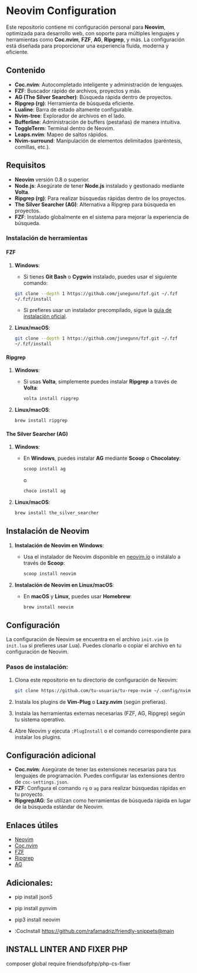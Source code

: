 
# Neovim Configuration

Este repositorio contiene mi configuración personal para **Neovim**, optimizada para desarrollo web, con soporte para múltiples lenguajes y herramientas como **Coc.nvim**, **FZF**, **AG**, **Ripgrep**, y más. La configuración está diseñada para proporcionar una experiencia fluida, moderna y eficiente.

## Contenido

- **Coc.nvim**: Autocompletado inteligente y administración de lenguajes.
- **FZF**: Buscador rápido de archivos, proyectos y más.
- **AG (The Silver Searcher)**: Búsqueda rápida dentro de proyectos.
- **Ripgrep (rg)**: Herramienta de búsqueda eficiente.
- **Lualine**: Barra de estado altamente configurable.
- **Nvim-tree**: Explorador de archivos en el lado.
- **Bufferline**: Administración de buffers (pestañas) de manera intuitiva.
- **ToggleTerm**: Terminal dentro de Neovim.
- **Leaps.nvim**: Mapeo de saltos rápidos.
- **Nvim-surround**: Manipulación de elementos delimitados (paréntesis, comillas, etc.).

## Requisitos

- **Neovim** versión 0.8 o superior.
- **Node.js**: Asegúrate de tener **Node.js** instalado y gestionado mediante **Volta**.
- **Ripgrep (rg)**: Para realizar búsquedas rápidas dentro de los proyectos.
- **The Silver Searcher (AG)**: Alternativa a Ripgrep para búsqueda en proyectos.
- **FZF**: Instalado globalmente en el sistema para mejorar la experiencia de búsqueda.

### Instalación de herramientas

#### FZF

1. **Windows**:
   - Si tienes **Git Bash** o **Cygwin** instalado, puedes usar el siguiente comando:
   ```bash
   git clone --depth 1 https://github.com/junegunn/fzf.git ~/.fzf
   ~/.fzf/install
   ```
   - Si prefieres usar un instalador precompilado, sigue la [guía de instalación oficial](https://github.com/junegunn/fzf#installation).

2. **Linux/macOS**:
   ```bash
   git clone --depth 1 https://github.com/junegunn/fzf.git ~/.fzf
   ~/.fzf/install
   ```

#### Ripgrep

1. **Windows**:
   - Si usas **Volta**, simplemente puedes instalar **Ripgrep** a través de **Volta**:
     ```bash
     volta install ripgrep
     ```

2. **Linux/macOS**:
   ```bash
   brew install ripgrep
   ```

#### The Silver Searcher (AG)

1. **Windows**:
   - En **Windows**, puedes instalar **AG** mediante **Scoop** o **Chocolatey**:
     ```bash
     scoop install ag
     ```
     o
     ```bash
     choco install ag
     ```

2. **Linux/macOS**:
   ```bash
   brew install the_silver_searcher
   ```

## Instalación de Neovim

1. **Instalación de Neovim en Windows**:
   - Usa el instalador de Neovim disponible en [neovim.io](https://neovim.io) o instálalo a través de **Scoop**:
     ```bash
     scoop install neovim
     ```

2. **Instalación de Neovim en Linux/macOS**:
   - En **macOS** y **Linux**, puedes usar **Homebrew**:
     ```bash
     brew install neovim
     ```

## Configuración

La configuración de Neovim se encuentra en el archivo `init.vim` (o `init.lua` si prefieres usar Lua). Puedes clonarlo o copiar el archivo en tu configuración de Neovim.

### Pasos de instalación:

1. Clona este repositorio en tu directorio de configuración de Neovim:
   ```bash
   git clone https://github.com/tu-usuario/tu-repo-nvim ~/.config/nvim
   ```

2. Instala los plugins de **Vim-Plug** o **Lazy.nvim** (según prefieras).

3. Instala las herramientas externas necesarias (FZF, AG, Ripgrep) según tu sistema operativo.

4. Abre Neovim y ejecuta `:PlugInstall` o el comando correspondiente para instalar los plugins.

## Configuración adicional

- **Coc.nvim**: Asegúrate de tener las extensiones necesarias para tus lenguajes de programación. Puedes configurar las extensiones dentro de `coc-settings.json`.
- **FZF**: Configura el comando `rg` o `ag` para realizar búsquedas rápidas en tu proyecto.
- **Ripgrep/AG**: Se utilizan como herramientas de búsqueda rápida en lugar de la búsqueda estándar de Neovim.

## Enlaces útiles

- [Neovim](https://neovim.io/)
- [Coc.nvim](https://github.com/neoclide/coc.nvim)
- [FZF](https://github.com/junegunn/fzf)
- [Ripgrep](https://github.com/BurntSushi/ripgrep)
- [AG](https://github.com/ggreer/the_silver_searcher)


## Adicionales:

- pip install json5
- pip install pynvim
- pip3 install neovim

- :CocInstall https://github.com/rafamadriz/friendly-snippets@main

## INSTALL LINTER AND FIXER PHP
composer global require friendsofphp/php-cs-fixer
